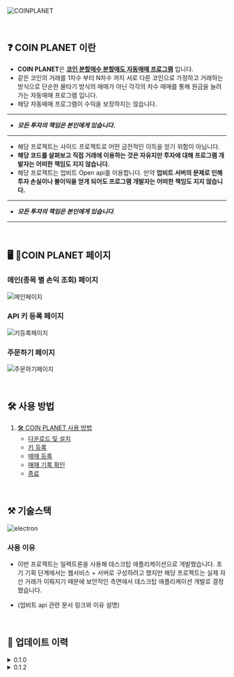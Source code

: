 ![COINPLANET](https://velog.velcdn.com/images/2pandi/post/8e271e45-8305-4066-94f4-ca786d977933/image.png)

<br>

## ❓ COIN PLANET 이란

- **COIN PLANET**은 **<u>코인 분할매수 분할매도 자동매매 프로그램</u>** 입니다.
- 같은 코인의 거래를 1차수 부터 N차수 까지 서로 다른 코인으로 가정하고 거래하는 방식으로 단순한 물타기 방식의 매매가 아닌 각각의 차수 매매를 통해 원금을 늘려가는 자동매매 프로그램 입니다.
- 해당 자동매매 프로그램이 수익을 보장하지는 않습니다.

---

- **_모든 투자의 책임은 본인에게 있습니다_.**

---

- 해당 프로젝트는 사이드 프로젝트로 어떤 금전적인 이득을 얻기 위함이 아닙니다.
- **해당 코드를 살펴보고 직접 거래에 이용하는 것은 자유지만 투자에 대해 프로그램 개발자는 어떠한 책임도 지지 않습니다.**
- 해당 프로젝트는 업비트 Open api를 이용합니다. 만약 **업비트 서버의 문제로 인해 투자 손실이나 불이익을 얻게 되어도 프로그램 개발자는 어떠한 책임도 지지 않습니다.**

---

- **_모든 투자의 책임은 본인에게 있습니다_**.

---

<br>

## 🖥️ COIN PLANET 페이지

### 메인(종목 별 손익 조회) 페이지

![메인페이지](https://velog.velcdn.com/images/2pandi/post/06ee2ee2-99b2-4367-bbba-a5e7bf16dfdf/image.png)

### API 키 등록 페이지

![키등록페이지](https://velog.velcdn.com/images/2pandi/post/50cabef5-a82f-4dda-9246-d64b0cecab9f/image.png)

### 주문하기 페이지

![주문하기페이지](https://velog.velcdn.com/images/2pandi/post/97a3119b-fd1e-41cc-b5eb-201edaf63229/image.png)

<br>

## 🛠 사용 방법

1. [🛠 COIN PLANET 사용 방법](링크)
   - [다운로드 및 설치](https://helpful-pincushion-92b.notion.site/COIN-PLANET-5f447d3e7f304200b7ed5f36e07e4c35?pvs=4)
   - [키 등록](https://helpful-pincushion-92b.notion.site/Open-API-Key-82262ebc36c5435bb3ccbfd33091a19e?pvs=4)
   - [매매 등록](링크)
   - [매매 기록 확인](링크)
   - [종료](링크)

<br>

## ⚒️ 기술스택

![electron](https://velog.velcdn.com/images/wndud2274/post/d08e3dfe-8f39-4c81-b980-930c740460f0/image.png)

### 사용 이유

- 이번 프로젝트는 일렉트론을 사용해 데스크탑 애플리케이션으로 개발했습니다. 초기 기획 단계에서는 웹서비스 + 서버로 구성하려고 했지만 해당 프로젝트는 실제 자산 거래가 이뤄지기 때문에 보안적인 측면에서 데스크탑 애플리케이션 개발로 결정했습니다.

- (업비트 api 관련 문서 링크와 이유 설명)

<br>

## 🚀 업데이트 이력

<details><summary>0.1.0</summary>

- 차수별 자동매매
- 5차수 고정
- 비트코인, 이더리움, 리플만 가능
- 현재 맥북에서만 실행 가능

</details>

<details><summary>0.1.2</summary>

- dmg 파일 릴리즈
- 기타 버그 수정

</details>
